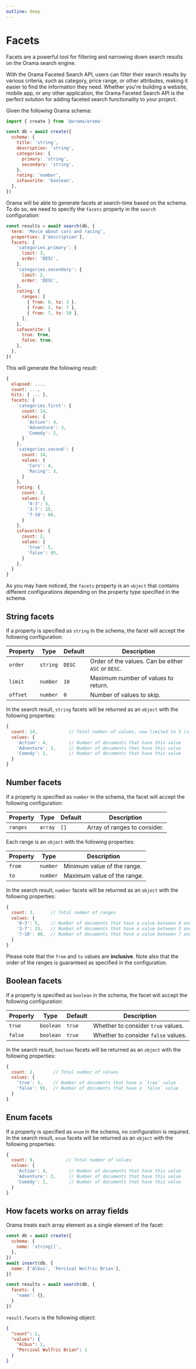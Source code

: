 ```yaml
---
outline: deep
---
```


# Facets

Facets are a powerful tool for filtering and narrowing down search results on the Orama search engine.

With the Orama Faceted Search API, users can filter their search results by various criteria, such as category, price range, or other attributes, making it easier to find the information they need. Whether you're building a website, mobile app, or any other application, the Orama Faceted Search API is the perfect solution for adding faceted search functionality to your project.

Given the following Orama schema:

```js
import { create } from '@orama/orama'

const db = await create({
  schema: {
    title: 'string',
    description: 'string',
    categories: {
      primary: 'string',
      secondary: 'string',
    },
    rating: 'number',
    isFavorite: 'boolean',
  },
})
```

Orama will be able to generate facets at search-time based on the schema.
To do so, we need to specify the `facets` property in the `search` configuration:

```js
const results = await search(db, {
  term: 'Movie about cars and racing',
  properties: ['description'],
  facets: {
    'categories.primary': {
      limit: 3,
      order: 'DESC',
    },
    'categories.secondary': {
      limit: 2,
      order: 'DESC',
    },
    rating: {
      ranges: [
        { from: 0, to: 3 },
        { from: 3, to: 7 },
        { from: 7, to: 10 },
      ],
    },
    isFavorite: {
      true: true,
      false: true,
    },
  },
})
```

This will generate the following result:

```js
{
  elapsed: ...,
  count: ...,
  hits: { ... },
  facets: {
    'categories.first': {
      count: 14,
      values: {
        'Action': 4,
        'Adventure': 3,
        'Comedy': 2,
      }
    },
    'categories.second': {
      count: 14,
      values: {
        'Cars': 4,
        'Racing': 3,
      }
    },
    rating: {
      count: 3,
      values: {
        '0-3': 5,
        '3-7': 15,
        '7-10': 80,
      }
    },
    isFavorite: {
      count: 2,
      values: {
        'true': 5,
        'false': 95,
      }
    },
  }
}
```

As you may have noticed, the `facets` property is an `object` that contains different
configurations depending on the property type specified in the schema.

## String facets

If a property is specified as `string` in the schema, the facet will accept the following
configuration:

| Property | Type     | Default | Description                                         |
| -------- | -------- | ------ |-----------------------------------------------------|
| `order`  | `string` | `DESC` | Order of the values. Can be either `ASC` or `DESC`. |
| `limit`  | `number` | `10`   | Maximum number of values to return.                 |
| `offset` | `number` | `0`    | Number of values to skip.                           |

In the search result, `string` facets will be returned as an `object` with the following properties:

```js
{
  count: 14,            // Total number of values, now limited to 3 (size)
  values: {
    'Action': 4,        // Number of documents that have this value
    'Adventure': 3,     // Number of documents that have this value
    'Comedy': 2,        // Number of documents that have this value
  }
}
```

## Number facets

If a property is specified as `number` in the schema, the facet will accept the following
configuration:

| Property | Type    | Default | Description                  |
| -------- | ------- | ------- | ---------------------------- |
| `ranges` | `array` | `[]`    | Array of ranges to consider. |

Each range is an `object` with the following properties:

| Property | Type     | Description                 |
| -------- | -------- | --------------------------- |
| `from`   | `number` | Minimum value of the range. |
| `to`     | `number` | Maximum value of the range. |

In the search result, `number` facets will be returned as an `object` with the following properties:

```js
{
  count: 3,      // Total number of ranges
  values: {
    '0-3': 5,    // Number of documents that have a value between 0 and 3 (inclusive)
    '3-7': 15,   // Number of documents that have a value between 3 and 7 (inclusive)
    '7-10': 80,  // Number of documents that have a value between 7 and 10 (inclusive)
  }
}
```

Please note that the `from` and `to` values are **inclusive**. Note also that the order of the ranges
is guaranteed as specified in the configuration.

## Boolean facets

If a property is specified as `boolean` in the schema, the facet will accept the following
configuration:

| Property | Type      | Default | Description                         |
| -------- | --------- | ------- | ----------------------------------- |
| `true`   | `boolean` | `true`  | Whether to consider `true` values.  |
| `false`  | `boolean` | `true`  | Whether to consider `false` values. |

In the search result, `boolean` facets will be returned as an `object` with the following properties:

```js
{
  count: 2,       // Total number of values
  values: {
    'true': 5,    // Number of documents that have a `true` value
    'false': 95,  // Number of documents that have a `false` value
  }
}
```

## Enum facets

If a property is specified as `enum` in the schema, no configuration is required.
In the search result, `enum` facets will be returned as an `object` with the following properties:

```js
{
  count: 9,            // Total number of values
  values: {
    'Action': 4,        // Number of documents that have this value
    'Adventure': 3,     // Number of documents that have this value
    'Comedy': 2,        // Number of documents that have this value
  }
}
```

## How facets works on array fields

Orama treats each array element as a single element of the facet:

```javascript copy
const db = await create({
  schema: {
    name: 'string[]',
  },
})
await insert(db, {
  name: ['Albus', 'Percival Wulfric Brian'],
})

const results = await search(db, {
  facets: {
    'name': {},
  }
})
```

`result.facets` is the following object:
```json
{
  "count": 2,
  "values": {
    "Albus": 1,
    "Percival Wulfric Brian": 1
  }
}
```
